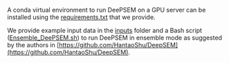 A conda virtual environment to run DeePSEM on a GPU server can be installed using the [requirements.txt](requirements.txt) that we provide.

We provide example input data in the [inputs](./inputs/) folder and a Bash script ([Ensemble_DeePSEM.sh](Ensemble_DeePSEM.sh)) to run DeePSEM in ensemble mode as suggested by the authors in [https://github.com/HantaoShu/DeepSEM](https://github.com/HantaoShu/DeepSEM).
